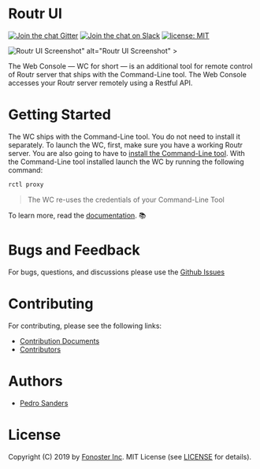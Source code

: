 # Routr UI

[![Join the chat Gitter](https://badges.gitter.im/Join%20Chat.svg)](https://gitter.im/fonoster/routr?utm_source=badge&utm_medium=badge&utm_campaign=pr-badge&utm_content=badge)
[![Join the chat on Slack](https://img.shields.io/badge/slack-join%20chat-pink.svg)](https://fonosterteam.typeform.com/to/Xy8Oc0)
<a href="https://opensource.org/licenses/MIT"><img src="https://img.shields.io/badge/license-MIT-blue.svg" alt="license: MIT"></a>

<img src="https://raw.githubusercontent.com/fonoster/routr/master/screenshot.png" alt="Routr UI Screenshot" >" alt="Routr UI Screenshot" >

The Web Console — WC for short — is an additional tool for remote control of Routr server that ships with the Command-Line tool. The Web Console accesses your Routr server remotely using a Restful API.

# Getting Started

The WC ships with the Command-Line tool. You do not need to install it separately. To launch the WC, first, make sure you have a working Routr server. You are also going to have to [install the Command-Line tool](https://routr.io/docs/administration/cli/installation/). With the Command-Line tool installed launch the WC by running the following command:

```bash
rctl proxy
```

> The WC re-uses the credentials of your Command-Line Tool

To learn more, read the [documentation](https://routr.io/docs/introduction/overview/). :books:

# Bugs and Feedback

For bugs, questions, and discussions please use the [Github Issues](https://github.com/fonoster/routr-ui/issues)

# Contributing

For contributing, please see the following links:

 - [Contribution Documents](https://github.com/fonoster/routr/blob/master/CONTRIBUTING.md)
 - [Contributors](https://github.com/fonoster/routr-ui/contributors)

# Authors
 - [Pedro Sanders](https://github.com/psanders)

# License
Copyright (C) 2019 by [Fonoster Inc](https://fonoster.com). MIT License (see [LICENSE](https://github.com/fonoster/routr/blob/master/LICENSE) for details).
